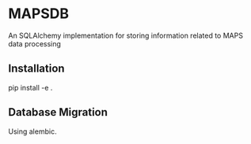 # MAPSDB
An SQLAlchemy implementation for storing information related to MAPS data processing


## Installation

pip install -e . 


## Database Migration

Using alembic.